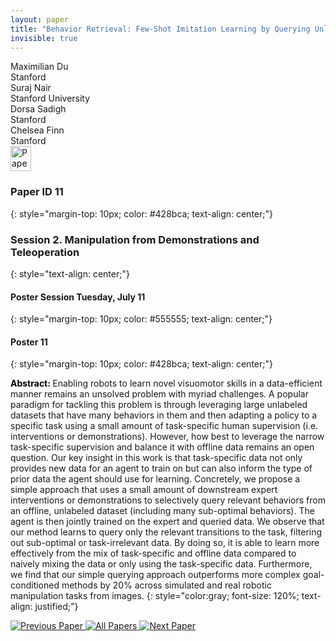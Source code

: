 ```yaml
---
layout: paper
title: "Behavior Retrieval: Few-Shot Imitation Learning by Querying Unlabeled Datasets"
invisible: true
---
```

<div class="paper-authors">
<div class="paper-author-box">
    <div class="paper-author-name">Maximilian Du</div>
    <div class="paper-author-uni">Stanford</div>
</div>
<div class="paper-author-box">
    <div class="paper-author-name">Suraj Nair</div>
    <div class="paper-author-uni">Stanford University</div>
</div>
<div class="paper-author-box">
    <div class="paper-author-name">Dorsa Sadigh</div>
    <div class="paper-author-uni">Stanford</div>
</div>
<div class="paper-author-box">
    <div class="paper-author-name">Chelsea Finn</div>
    <div class="paper-author-uni">Stanford</div>
</div>

</div><div class="paper-pdf">
<div> <a href="http://www.roboticsproceedings.org/rss19/p011.pdf"><img src="{{ site.baseurl }}/images/paper_link.png" alt="Paper Website" width = "33"  height = "40"/></a> </div>
</div>

### Paper ID 11
{: style="margin-top: 10px; color: #428bca; text-align: center;"}

### Session 2. Manipulation from Demonstrations and Teleoperation
{: style="text-align: center;"}

#### Poster Session Tuesday, July 11
{: style="margin-top: 10px; color: #555555; text-align: center;"}

#### Poster 11
{: style="margin-top: 10px; color: #428bca; text-align: center;"}

<b style="color: black;">Abstract: </b>Enabling robots to learn novel visuomotor skills in a data-efficient manner remains an unsolved problem with myriad challenges. A popular paradigm for tackling this problem is through leveraging large unlabeled datasets that have many behaviors in them and then adapting a policy to a specific task using a small amount of task-specific human supervision (i.e. interventions or demonstrations). However, how best to leverage the narrow task-specific supervision and balance it with offline data remains an open question. Our key insight in this work is that task-specific data not only provides new data for an agent to train on but can also inform the type of prior data the agent should use for learning. Concretely, we propose a simple approach that uses a small amount of downstream expert interventions or demonstrations to selectively query relevant behaviors from an offline, unlabeled dataset (including many sub-optimal behaviors). The agent is then jointly trained on the expert and queried data. We observe that our method learns to query only the relevant transitions to the task, filtering out sub-optimal or task-irrelevant data. By doing so, it is able to learn more effectively from the mix of task-specific and offline data compared to naively mixing the data or only using the task-specific data. 
Furthermore, we find that our simple querying approach outperforms more complex goal-conditioned methods by 20% across simulated and real robotic manipulation tasks from images. 
{: style="color:gray; font-size: 120%; text-align: justified;"}


<div class="paper-menu">
<a href="{{ site.baseurl }}/program/papers/010/"> <img src="{{ site.baseurl }}/images/previous_paper_icon.png" alt="Previous Paper" title="Previous Paper"/> </a>
<a href="{{ site.baseurl }}/program/papers"><img src="{{ site.baseurl }}/images/overview_icon.png" alt="All Papers" title="All Papers"/> </a>
<a href="{{ site.baseurl }}/program/papers/012/"> <img src="{{ site.baseurl }}/images/next_paper_icon.png" alt="Next Paper" title="Next Paper"/> </a>

</div>

